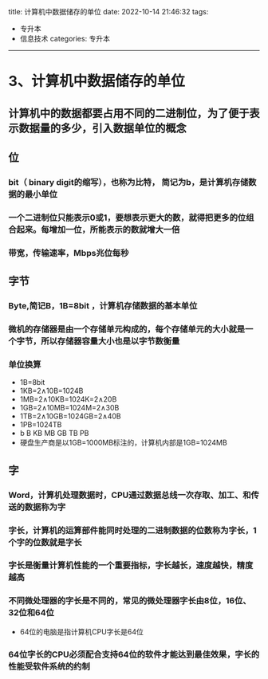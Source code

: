 title: 计算机中数据储存的单位
date: 2022-10-14 21:46:32
tags: 

- 专升本
- 信息技术
categories: 专升本 

---

#  3、计算机中数据储存的单位
<!--more-->

## 计算机中的数据都要占用不同的二进制位，为了便于表示数据量的多少，引入数据单位的概念

## 位

### bit（ binary digit的缩写），也称为比特， 简记为b，是计算机存储数据的最小单位

### 一个二进制位只能表示0或1，要想表示更大的数，就得把更多的位组合起来。每增加一位，所能表示的数就增大一倍

### 带宽，传输速率，Mbps兆位每秒

## 字节

### Byte,简记B，1B=8bit ，计算机存储数据的基本单位

### 微机的存储器是由一个存储单元构成的，每个存储单元的大小就是一个字节，所以存储器容量大小也是以字节数衡量

### 单位换算

- 1B=8bit
- 1KB=2∧10B=1024B
- 1MB=2∧10KB=1024K=2∧20B
- 1GB=2∧10MB=1024M=2∧30B
- 1TB=2∧10GB=1024GB=2∧40B
- 1PB=1024TB
- b B KB MB GB TB PB
- 硬盘生产商是以1GB=1000MB标注的，计算机内部是1GB=1024MB

## 字

### Word，计算机处理数据时，CPU通过数据总线一次存取、加工、和传送的数据称为字

### 字长，计算机的运算部件能同时处理的二进制数据的位数称为字长，1个字的位数就是字长

### 字长是衡量计算机性能的一个重要指标，字长越长，速度越快，精度越高

### 不同微处理器的字长是不同的，常见的微处理器字长由8位，16位、32位和64位   

- 64位的电脑是指计算机CPU字长是64位

### 64位字长的CPU必须配合支持64位的软件才能达到最佳效果，字长的性能受软件系统的约制

